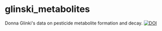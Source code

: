 # glinski_metabolites
Donna Glinki's data on pesticide metabolite formation and decay.
[![DOI](https://zenodo.org/badge/30170595.svg)](https://zenodo.org/badge/latestdoi/30170595)
